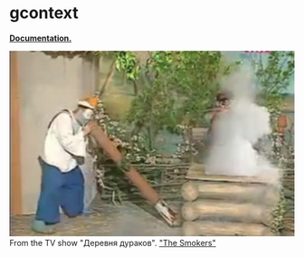# gcontext

**[Documentation.](http://abetkin.github.io/gcontext/)**

![](/smoke.jpg)
From the TV show "Деревня дураков". ["The Smokers"](http://www.youtube.com/watch?v=wa1QUlcHe8o)
